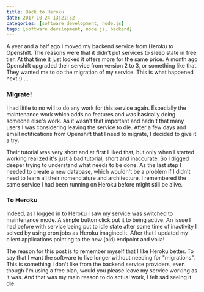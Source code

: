 ```yaml
---
title: Back to Heroku
date: 2017-10-24 13:21:52
categories: [software development, node.js]
tags: [software development, node.js, backend]
---
```

A year and a half ago I moved my backend service from Heroku to Openshift. The reasons were that it didn't put services to sleep state in free tier. At that time it just looked it offers more for the same price. A month ago Openshift upgraded their service from version 2 to 3, or something like that. They wanted me to do the migration of my service. This is what happened next :) ...
<!--more-->
### Migrate!
I had little to no will to do any work for this service again. Especially the maintenance work which adds no features and was basically doing someone else's work. As it wasn't that important and hadn't that many users I was considering leaving the service to die. After a few days and email notifications from Openshift that I need to migrate, I decided to give it a try. 

Their tutorial was very short and at first I liked that, but only when I started working realized it's just a bad tutorial, short and inaccurate. So I digged deeper trying to understand what needs to be done. As the last step I needed to create a new database, which wouldn't be a problem if I didn't need to learn all their nomenclature and architecture. I remembered the same service I had been running on Heroku before might still be alive.

### To Heroku
Indeed, as I logged in to Heroku I saw my service was switched to maintenance mode. A simple button click put it to being active. An issue I had before with service being put to idle state after some time of inactivity I solved by using cron jobs as Heroku imagined it. After that I updated my client applications pointing to the new (old) endpoint and voila!

The reason for this post is to remember myself that I like Heroku better. To say that I want the software to live longer without needing for "migrations". This is something I don't like from the backend service providers, even though I'm using a free plan, would you please leave my service working as it was. And that was my main reason to do actual work, I felt sad seeing it die.

